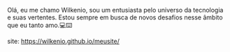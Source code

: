 Olá, eu me chamo Wilkenio, sou um entusiasta pelo universo da tecnologia e suas vertentes. Estou sempre em busca de novos desafios nesse âmbito que eu tanto amo.💻⌨️

site: https://wilkenio.github.io/meusite/
